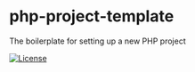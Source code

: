 # php-project-template
The boilerplate for setting up a new PHP project

[![License](https://poser.pugx.org/connehito/cake-sentry/license)](https://packagist.org/packages/connehito/cake-sentry)
